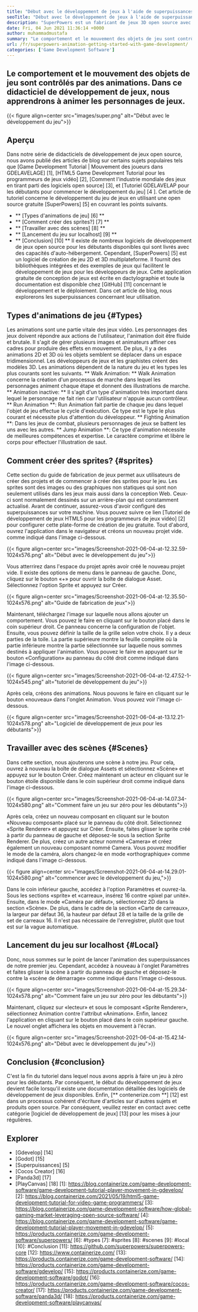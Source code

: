 ```yaml
---
title: "Début avec le développement de jeux à l'aide de superpuissances" 
seoTitle: "Début avec le développement de jeux à l'aide de superpuissances" 
description: "SuperPowers est un fabricant de jeux 3D open source avec collaboration en temps réel. Ce tutoriel vise à commencer le développement de jeux à l'aide de super-pouvoirs." 
date: Fri, 04 Jun 2021 11:36:14 +0000
author: muhammadmustafa
summary: "Le comportement et le mouvement des objets de jeu sont contrôlés par des animations. Dans ce didacticiel de développement de jeux, nous apprendrons à animer les personnages de jeux." 
url: /fr/superpowers-animation-getting-started-with-game-development/
categories: ['Game Development Software']
---
```


## Le comportement et le mouvement des objets de jeu sont contrôlés par des animations. Dans ce didacticiel de développement de jeux, nous apprendrons à animer les personnages de jeux.

{{< figure align=center src="images/super.png" alt="Début avec le développement du jeu">}}


## **Aperçu**
Dans notre série de didacticiels de développement de jeux open source, nous avons publié des articles de blog sur certains sujets populaires tels que [Game Development Tutorial | Mouvement des joueurs dans GDELAVELAGE] [1], [HTML5 Game Development Tutorial pour les programmeurs de jeux vidéo] [2], [Comment l'industrie mondiale des jeux en tirant parti des logiciels open source] [3], et [Tutoriel GDELAVELAP pour les débutants pour commencer le développement du jeu] [4 ]. Cet article de tutoriel concerne le développement du jeu de jeux en utilisant une open source gratuite [SuperPowers] [5] en couvrant les points suivants.
  * ** [Types d'animations de jeu] [6] **
  * ** [Comment créer des sprites?] [7] **
  * ** [Travailler avec des scènes] [8] **
  * ** [Lancement du jeu sur localhost] [9] **
  * ** [Conclusion] [10] **
Il existe de nombreux logiciels de développement de jeux open source pour les débutants disponibles qui sont livrés avec des capacités d'auto-hébergement. Cependant, [SuperPowers] [5] est un logiciel de création de jeu 2D et 3D multiplateforme. Il fournit des bibliothèques intégrées et des exemples de jeux qui facilitent le développement de jeux pour les développeurs de jeux. Cette application gratuite de conception de jeux est écrite en dactylographie et toute la documentation est disponible chez [GitHub] [11] concernant le développement et le déploiement. Dans cet article de blog, nous explorerons les superpuissances concernant leur utilisation.

## Types d'animations de jeu {#Types}
Les animations sont une partie vitale des jeux vidéo. Les personnages des jeux doivent répondre aux actions de l'utilisateur, l'animation doit être fluide et brutale. Il s'agit de gérer plusieurs images et animateurs affiner ces cadres pour produire des effets en mouvement. De plus, il y a des animations 2D et 3D où les objets semblent se déplacer dans un espace tridimensionnel. Les développeurs de jeux et les graphistes créent des modèles 3D. Les animations dépendent de la nature du jeu et les types les plus courants sont les suivants.
** Walk Animation: ** Walk Animation concerne la création d'un processus de marche dans lequel les personnages animent chaque étape et donnent des illustrations de marche.
** Animation inactive: ** Il s'agit d'un type d'animation très important dans lequel le personnage ne fait rien car l'utilisateur n'appuie aucun contrôleur.
** Run Animation **: Run Animation fait partie de chaque jeu dans lequel l'objet de jeu effectue le cycle d'exécution. Ce type est le type le plus courant et nécessite plus d'attention du développeur.
** Fighting Animation **: Dans les jeux de combat, plusieurs personnages de jeux se battent les uns avec les autres.
** Jump Animation **: Ce type d'animation nécessite de meilleures compétences et expertise. Le caractère comprime et libère le corps pour effectuer l'illustration de saut.

## Comment créer des sprites? {#sprites}
Cette section du guide de fabrication de jeux permet aux utilisateurs de créer des projets et de commencer à créer des sprites pour le jeu. Les sprites sont des images ou des graphiques non statiques qui sont non seulement utilisés dans les jeux mais aussi dans la conception Web. Ceux-ci sont normalement dessinés sur un arrière-plan qui est constamment actualisé.
Avant de continuer, assurez-vous d'avoir configuré des superpuissances sur votre machine. Vous pouvez suivre ce lien [Tutoriel de développement de jeux HTML5 pour les programmeurs de jeux vidéo] [2] pour configurer cette plate-forme de création de jeu gratuite.
Tout d'abord, ouvrez l'application dans le navigateur et créons un nouveau projet vide. comme indiqué dans l'image ci-dessous.

{{< figure align=center src="images/Screenshot-2021-06-04-at-12.32.59-1024x576.png" alt="Début avec le développement du jeu">}}

Vous atterrirez dans l'espace du projet après avoir créé le nouveau projet vide. Il existe des options de menu dans le panneau de gauche. Donc, cliquez sur le bouton «+» pour ouvrir la boîte de dialogue Asset. Sélectionnez l'option Sprite et appuyez sur Créer.

{{< figure align=center src="images/Screenshot-2021-06-04-at-12.35.50-1024x576.png" alt="Guide de fabrication de jeux">}}

Maintenant, téléchargez l'image sur laquelle nous allons ajouter un comportement. Vous pouvez le faire en cliquant sur le bouton placé dans le coin supérieur droit. Ce panneau concerne la configuration de l'objet.
Ensuite, vous pouvez définir la taille de la grille selon votre choix. Il y a deux parties de la toile. La partie supérieure montre la feuille complète où la partie inférieure montre la partie sélectionnée sur laquelle nous sommes destinés à appliquer l'animation. Vous pouvez le faire en appuyant sur le bouton «Configuration» au panneau du côté droit comme indiqué dans l'image ci-dessous.

{{< figure align=center src="images/Screenshot-2021-06-04-at-12.47.52-1-1024x545.png" alt="tutoriel de développement du jeu">}}

Après cela, créons des animations. Nous pouvons le faire en cliquant sur le bouton «nouveau» dans l'onglet Animation. Vous pouvez voir l'image ci-dessous.

{{< figure align=center src="images/Screenshot-2021-06-04-at-13.12.21-1024x578.png" alt="Logiciel de développement de jeux pour les débutants">}}


## Travailler avec des scènes {#Scenes}
Dans cette section, nous ajouterons une scène à notre jeu. Pour cela, ouvrez à nouveau la boîte de dialogue Assets et sélectionnez «Scène» et appuyez sur le bouton Créer. Créez maintenant un acteur en cliquant sur le bouton étoile disponible dans le coin supérieur droit comme indiqué dans l'image ci-dessous.

{{< figure align=center src="images/Screenshot-2021-06-04-at-14.07.34-1024x580.png" alt="Comment faire un jeu sur zéro pour les débutants">}}

Après cela, créez un nouveau composant en cliquant sur le bouton «Nouveau composant» placé sur le panneau du côté droit. Sélectionnez «Sprite Renderer» et appuyez sur Créer. Ensuite, faites glisser le sprite créé à partir du panneau de gauche et déposez-le sous la section Sprite Renderer. De plus, créez un autre acteur nommé «Camera» et créez également un nouveau composant nommé Camera.
Vous pouvez modifier le mode de la caméra, alors changez-le en mode «orthographique» comme indiqué dans l'image ci-dessous.

{{< figure align=center src="images/Screenshot-2021-06-04-at-14.29.01-1024x580.png" alt="commencer avec le développement du jeu,">}}

Dans le coin inférieur gauche, accédez à l'option Paramètres et ouvrez-la. Sous les sections «sprite» et «carreau», insérez 16 contre «pixel par unité». Ensuite, dans le mode «Caméra par défaut», sélectionnez 2D dans la section «Scène». De plus, dans le cadre de la section «Carte de carreaux», la largeur par défaut 36, la hauteur par défaut 28 et la taille de la grille de set de carreaux 16. Il n'est pas nécessaire de l'enregistrer, plutôt que tout est sur la vague automatique.

## Lancement du jeu sur localhost {#Local}
Donc, nous sommes sur le point de lancer l'animation des superpuissances de notre premier jeu. Cependant, accédez à nouveau à l'onglet Paramètres et faites glisser la scène à partir du panneau de gauche et déposez-le contre la «scène de démarrage» comme indiqué dans l'image ci-dessous.

{{< figure align=center src="images/Screenshot-2021-06-04-at-15.29.34-1024x578.png" alt="Comment faire un jeu sur zéro pour les débutants">}}

Maintenant, cliquez sur «lecteur» et sous le composant «Sprite Renderer», sélectionnez Animation contre l'attribut «Animation». Enfin, lancez l'application en cliquant sur le bouton placé dans le coin supérieur gauche. Le nouvel onglet affichera les objets en mouvement à l'écran.

{{< figure align=center src="images/Screenshot-2021-06-04-at-15.42.14-1024x576.png" alt="Début avec le développement du jeu">}}


## Conclusion {#conclusion}
C'est la fin du tutoriel dans lequel nous avons appris à faire un jeu à zéro pour les débutants. Par conséquent, le début du développement de jeux devient facile lorsqu'il existe une documentation détaillée des logiciels de développement de jeux disponibles. Enfin, [** contenerize.com **] [12] est dans un processus cohérent d'écriture d'articles sur d'autres sujets et produits open source. Par conséquent, veuillez rester en contact avec cette catégorie [logiciel de développement de jeux] [13] pour les mises à jour régulières.

## Explorer
  * [Gdevelop] [14]
  * [Godot] [15]
  * [Superpuissances] [5]
  * [Cocos Creator] [16]
  * [Panda3d] [17]
  * [PlayCanvas] [18]
[1]: https://blog.containerize.com/game-development-software/game-development-tutorial-player-movement-in-gdevelop/
[2]: https://blog.containerize.com/2021/05/19/html5-game-development-tutorial-for-video-game-programmers/
[3]: https://blog.containerize.com/game-development-software/how-global-gaming-market-leveraging-open-source-software/
[4]: https://blog.containerize.com/game-development-software/game-development-tutorial-player-movement-in-gdevelop/
[5]: https://products.containerize.com/game-development-software/superpowers/
[6]: #types
[7]: #sprites
[8]: #scenes
[9]: #local
[10]: #Conclusion
[11]: https://github.com/superpowers/superpowers-core
[12]: https://www.containerize.com/
[13]: https://products.containerize.com/game-development-software/
[14]: https://products.containerize.com/game-development-software/gdevelop/
[15]: https://products.containerize.com/game-development-software/godot/
[16]: https://products.containerize.com/game-development-software/cocos-creator/
[17]: https://products.containerize.com/game-development-software/panda3d/
[18]: https://products.containerize.com/game-development-software/playcanvas/
